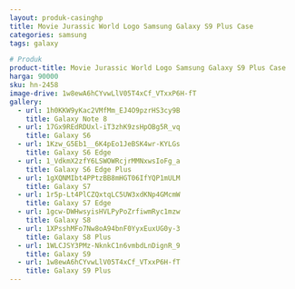 ```yaml
---
layout: produk-casinghp
title: Movie Jurassic World Logo Samsung Galaxy S9 Plus Case
categories: samsung
tags: galaxy

# Produk
product-title: Movie Jurassic World Logo Samsung Galaxy S9 Plus Case
harga: 90000
sku: hn-2458
image-drive: 1w8ewA6hCYvwLlV05T4xCf_VTxxP6H-fT
gallery:
  - url: 1h0KKW9yKac2VMfMm_EJ4O9pzrHS3cy9B
    title: Galaxy Note 8
  - url: 17Gx9REdRDUxl-iT3zhK9zsHpOBg5R_vq
    title: Galaxy S6
  - url: 1Kzw_G5Eb1__6K4pEo1JeBSK4wr-KYLGs
    title: Galaxy S6 Edge
  - url: 1_VdkmX2zfY6LSWOWRcjrMMNxwsIoFg_a
    title: Galaxy S6 Edge Plus
  - url: 1gXQNMIbt4PPtzBB8mHGT06IfYQP1mULM
    title: Galaxy S7
  - url: 1r5p-Lt4PlCZQxtqLC5UW3xdKNp4GMcmW
    title: Galaxy S7 Edge
  - url: 1gcw-DWHwsyisHVLPyPoZrfiwmRyc1mzw
    title: Galaxy S8
  - url: 1XPsshMFo7Nw8oA94bnF0YyxEuxUG0y-3
    title: Galaxy S8 Plus
  - url: 1WLCJSY3PMz-NknkC1n6vmbdLnDignR_9
    title: Galaxy S9
  - url: 1w8ewA6hCYvwLlV05T4xCf_VTxxP6H-fT
    title: Galaxy S9 Plus
---
```

